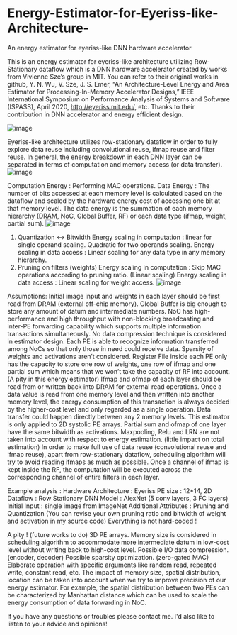 # Energy-Estimator-for-Eyeriss-like-Architecture-
An energy estimator for eyeriss-like DNN hardware accelerator

This is an energy estimator for eyeriss-like architecture utilizing Row-Stationary dataflow which is a DNN hardware accelerator created by works from Vivienne Sze’s group in MIT. You can refer to their original works in github, Y. N. Wu, V. Sze, J. S. Emer, “An Architecture-Level Energy and Area Estimator for Processing-In-Memory Accelerator Designs,” IEEE International Symposium on Performance Analysis of Systems and Software (ISPASS), April 2020, http://eyeriss.mit.edu/, etc. Thanks to their contribution in DNN accelerator and energy efficient design. 

![image](https://user-images.githubusercontent.com/78370683/152675611-1cf19fe2-d4ea-4a76-aaf5-7e3615f192ec.png)

Eyeriss-like architecture utilizes row-stationary dataflow in order to fully explore data reuse including convolutional reuse, ifmap reuse and filter reuse. 
In general, the energy breakdown in each DNN layer can be separated in terms of computation and memory access (or data transfer).
![image](https://user-images.githubusercontent.com/78370683/152676091-601e3c22-ad2e-4c1c-993d-a718a8cbd2d0.png)

Computation Energy : Performing MAC operations.
Data Energy : The number of bits accessed at each memory level is calculated based on the dataflow and scaled by the hardware energy cost of accessing one bit at that memory level. The data energy is the summation of each memory hierarchy (DRAM, NoC, Global Buffer, RF) or each data type (ifmap, weight, partial sum). 
![image](https://user-images.githubusercontent.com/78370683/152676097-29f2dedd-485e-4876-9b92-2dc1a0864c10.png)

1. Quantization ↔ Bitwidth
Energy scaling in computation : linear for single operand scaling. Quadratic for two operands scaling. 
Energy scaling in data access : Linear scaling for any data type in any memory hierarchy. 
2. Pruning on filters (weights) 
Energy scaling in computation : Skip MAC operations according to pruning ratio. (Linear scaling)
Energy scaling in data access : Linear scaling for weight access.
![image](https://user-images.githubusercontent.com/78370683/152676105-ea089931-f999-462d-aadb-176f684bf72d.png)

Assumptions: 
Initial image input and weights in each layer should be first read from DRAM (external off-chip memory).
Global Buffer is big enough to store any amount of datum and intermediate numbers. 
NoC has high-performance and high throughput with non-blocking broadcasting and inter-PE forwarding capability which supports multiple information transactions simultaneously. 
No data compression technique is considered in estimator design. 
Each PE is able to recognize information transferred among NoCs so that only those in need could receive data.
Sparsity of weights and activations aren’t considered.
Register File inside each PE only has the capacity to store one row of weights, one row of ifmap and one partial sum which means that we won’t take the capacity of RF into account. (A pity in this energy estimator)
Ifmap and ofmap of each layer should be read from or written back into DRAM for external read operations. 
Once a data value is read from one memory level and then written into another memory level, the energy consumption of this transaction is always decided by the higher-cost level and only regarded as a single operation. 
Data transfer could happen directly between any 2 memory levels. 
This estimator is only applied to 2D systolic PE arrays. 
Partial sum and ofmap of one layer have the same bitwidth as activations. 
Maxpooling, Relu and LRN are not taken into account with respect to energy estimation. (little impact on total estimation)
In order to make full use of data reuse (convolutional reuse and ifmap reuse), apart from row-stationary dataflow, scheduling algorithm will try to avoid reading ifmaps as much as possible. Once a channel of ifmap is kept inside the RF, the computation will be executed across the corresponding channel of entire filters in each layer. 

Example analysis : 
Hardware Architecture : Eyeriss 
PE size : 12*14, 2D
Dataflow : Row Stationary
DNN Model : AlexNet (5 conv layers, 3 FC layers)
Initial Input : single image from ImageNet
Additional Attributes : Pruning and Quantization
(You can revise your own pruning ratio and bitwidth of weight and activation in my source code)
Everything is not hard-coded !

A pity ! (future works to do)
3D PE arrays.
Memory size is considered in scheduling algorithm to accommodate more intermediate datum in low-cost level without writing back to high-cost level.
Possible I/O data compression. (encoder, decoder)
Possible sparsity optimization. (zero-gated MAC)
Elaborate operation with specific arguments like random read, repeated write, constant read, etc. 
The impact of memory size, spatial distribution, location can be taken into account when we try to improve precision of our energy estimator. For example, the spatial distribution between two PEs can be characterized by Manhattan distance which can be used to scale the energy consumption of data forwarding in NoC. 


If you have any questions or troubles please contact me.
I'd also like to listen to your advice and opinions!
